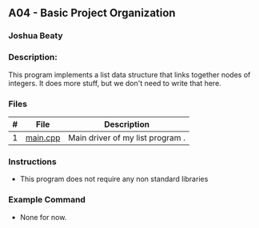 ## A04 - Basic Project Organization
### Joshua Beaty
### Description:
This program implements a list data structure that links together nodes of integers. It does more stuff, but we don't need to write that here.

### Files

|   #   | File     | Description                      |
| :---: | -------- | -------------------------------- |
|   1   | [main.cpp](https://github.com/Majestic-Joker/2143-OOP-Beaty/blob/main/Assignments/A04/main.cpp) | Main driver of my list program . |


### Instructions

- This program does not require any non standard libraries

### Example Command

- None for now.
